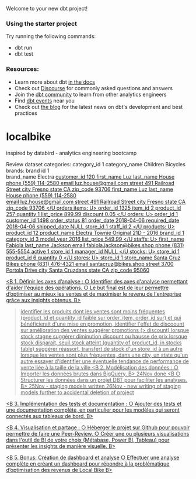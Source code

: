 Welcome to your new dbt project!

### Using the starter project

Try running the following commands:
- dbt run
- dbt test


### Resources:
- Learn more about dbt [in the docs](https://docs.getdbt.com/docs/introduction)
- Check out [Discourse](https://discourse.getdbt.com/) for commonly asked questions and answers
- Join the [dbt community](https://getdbt.com/community) to learn from other analytics engineers
- Find [dbt events](https://events.getdbt.com) near you
- Check out [the blog](https://blog.getdbt.com/) for the latest news on dbt's development and best practices

# localbike
inspired by databird - analytics engineering bootcamp

Review dataset
categories:
category_id     1
category_name   Children Bicycles
brands:
brand id        1	
brand_name      Electra
<U customers: U>
customer_id     120
first_name      Luz
last_name       House
phone           (559) 114-2580
email           luz.house@gmail.com
street          491 Railroad Street
city            Fresno
state           CA
zip_code        93706
<U customer_items: U>
first_name      Luz
last_name       House
phone           (559) 114-2580           
email           luz.house@gmail.com
street          491 Railroad Street 
city            Fresno
state           CA
zip_code        93706
</U orders items: U>
order_id	    1325
item_id         2
product_id      257
quantity        1
list_price      899.99
discount        0.05
</U orders: U>
order_id        1
customer_id     1498
order_status    81
order_date      2018-04-06
required_date   2018-04-06
shipped_date    NULL
store_id        1
staff_id        2
</U products: U>
product_id      12
product_name    Electra Townie Original 21D - 2016
brand_id        1
category_id     3
model_year      2016
list_price      549.99
</U staffs: U>
first_name      Fabiola
last_name       Jackson
email           fabiola.jackson@bikes.shop
phone           (831) 555-5554
active          1
store_id        1
manager_id      NULL
</U stocks: U>
store_id        1
product_id      6
quantity        0
</U stores: U>
store_id        1
store_name      Santa Cruz Bikes
phone           (831) 476-4321
email           santacruz@bikes.shop
street          3700 Portola Drive
city            Santa Cruzdans
state           CA
zip_code        95060


<B 1. Définir les axes d’analyse :
○ Identifier des axes d'analyse permettant d'aider l'équipe des opérations.
○ Le but final est de leur permettre d’optimiser au mieux les ventes et de maximiser le revenu de l'entreprise grâce aux insights obtenus. B>
> identifier les produits dont les ventes sont moins fréquentes (product_id et quantity_id faible  sur order_item, order_id sur) et qui bénéficierait d'une mise en promotion,
> identifier l'effet de discoount sur amélioration des ventes
> suggérer promotions (> discount) lorsque stock stagne
> suggérer diminution discount ou hausse de prix lorsque stock disparait, seuil stock atteint (quantity of product_id, in stocks table)
> suggérer réassort, transfert de stock d'un store_id à un autre lorsque les ventes sont plus fréquentes, dans une city, un state qu'un autre
> essayer d'identifier une éventuelle tendance de performance de vente liée à la taille de la ville
<B 2. Modélisation des données :
○ Importer les données brutes dans BigQuery. B>
24Nov done
<B ○ Structurer les données dans un projet DBT pour faciliter les analyses. B>
25Nov - staging models written
26Nov - new writing of staging models further to accidental deletion of project

<B 3. Implémentation des tests et documentation :
○ Ajouter des tests et une documentation complète, en particulier pour les modèles qui seront connectés aux tableaux de bord. B>

<B 4. Visualisation et partage :
○ Héberger le projet sur Github pour pouvoir permettre de faire une Peer-Review.
○ Créer une ou plusieurs visualisations dans l'outil de BI de votre choix (Métabase, Power BI, Tableau) pour présenter les insights de manière visuelle. B>

<B 5. Bonus: Création de dashboard et analyse
○ Effectuer une analyse complète en créant un dashboard pour répondre à la problématique d’optimisation des revenus de Local Bike B>
